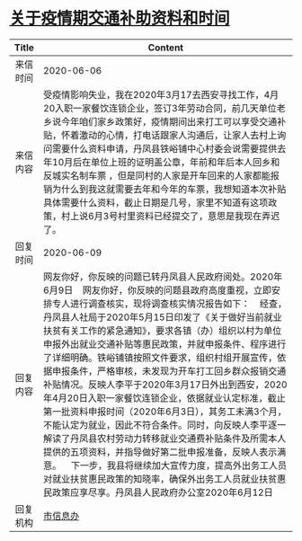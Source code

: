 # [关于疫情期交通补助资料和时间](http://www.shangluo.gov.cn/zmhd/ldxxxx.jsp?urltype=leadermail.LeaderMailContentUrl&wbtreeid=1112&leadermailid=5982)

| Title |                                                                                                                                                                                                                                             Content                                                                                                                                                                                                                                              |
|:-----:|--------------------------------------------------------------------------------------------------------------------------------------------------------------------------------------------------------------------------------------------------------------------------------------------------------------------------------------------------------------------------------------------------------------------------------------------------------------------------------------------------|
| 来信时间  | 2020-06-06                                                                                                                                                                                                                                                                                                                                                                                                                                                                                       |
| 来信内容  | 受疫情影响失业，我在2020年3月17去西安寻找工作，4月20入职一家餐饮连锁企业，签订3年劳动合同，前几天单位老乡说今年咱们家乡政策好，疫情期间出来打工可以享受交通补贴，怀着激动的心情，打电话跟家人沟通后，让家人去村上询问需要什么资料申请，丹凤县铁峪铺中心村委会说需要提供去年10月后在单位上班的证明盖公章，年前和年后本人回乡和反城实名制车票 ，但是同村的人家是开车回来的人家都能报销为什么到我这就需要去年和今年的车票，我想知道本次补贴具体需要什么资料，截止日期是几号，家里不知道有这项政策，村上说6月3号村里资料已经提交了，意思是我现在弄迟了。                                                                                                                                                                                                               |
| 回复时间  | 2020-06-09                                                                                                                                                                                                                                                                                                                                                                                                                                                                                       |
| 回复内容  | 网友你好，你反映的问题已转丹凤县人民政府阅处。2020年6月9日    网友你好，你反映的问题县政府高度重视，立即安排专人进行调查核实，现将调查核实情况报告如下：    经查，丹凤县人社局于2020年5月15日印发了《关于做好当前就业扶贫有关工作的紧急通知》，要求各镇（办）组织以村为单位申报外出就业交通补贴等惠民政策，并就申报条件、程序进行了详细明确。铁峪铺镇按照文件要求，组织村组开展宣传，依据申报条件，严格审核，未发现为开车打工回乡群众报销交通补贴情况。反映人李平于2020年3月17日外出到西安，2020年4月20日入职一家餐饮连锁企业，依据就业认定标准，截止第一批资料申报时间（2020年6月3日），其务工未满3个月，不能认定为就业，因此不符合条件。同时，向反映人李平逐一解读了丹凤县农村劳动力转移就业交通费补贴条件及所需本人提供的五项资料，并指导做好第二批申报准备，反映人表示满意。    下一步，我县将继续加大宣传力度，提高外出务工人员对就业扶贫惠民政策的知晓率，确保外出务工人员就业扶贫惠民政策应享尽享。丹凤县人民政府办公室2020年6月12日 |
| 回复机构  | [市信息办](../../category/agencies/市信息办.md)                                                                                                                                                                                                                                                                                                                                                                                                                                                          |